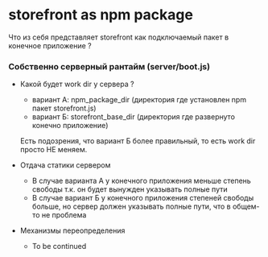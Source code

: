 # storefront as npm package

Что из себя представляет storefront как подключаемый пакет в конечное приложение ?

### Собственно серверный рантайм (server/boot.js)

- Какой будет work dir у сервера ?
  - вариант A: npm_package_dir (директория где установлен npm пакет storefront.js)
  - вариант Б: storefront_base_dir (директория где развернуто конечно приложение)
  
  Есть подозрения, что вариант Б более правильный, то есть work dir просто НЕ меняем.
  
- Отдача статики сервером
  - В случае варианта А у конечного приложения меньше степень свободы т.к. он будет вынужден указывать полные пути
  - В случае вариант Б у конечного приложения степеней свободы больше, но сервер должен указывать полные пути, 
    что в общем-то не проблема

- Механизмы переопределения
  - To be continued
